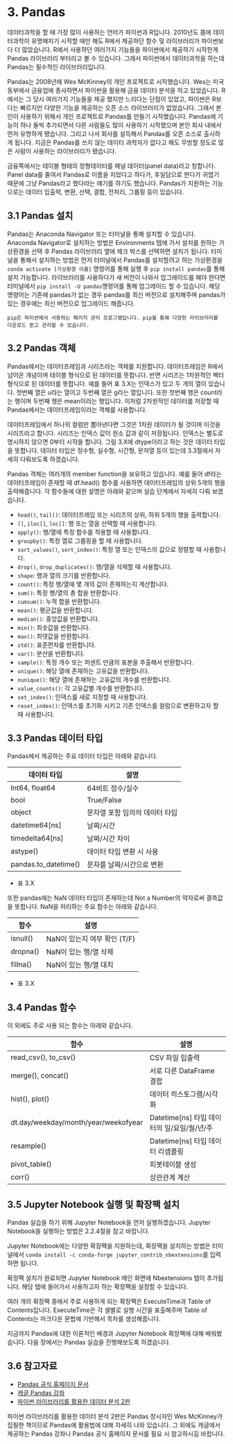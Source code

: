 # 3. Pandas

데이터과학을 할 때 가장 많이 사용하는 언어가 파이썬과 R입니다. 2010년도 쯤에 데이터과학이 유명해지기 시작할 때만 해도 R에서 제공하던 함수 및 라이브러리가 파이썬보다 더 많았습니다. R에서 사용하던 여러가지 기능들을 파이썬에서 제공하기 시작한게 Pandas 라이브러리 부터라고 볼 수 있습니다. 그래서 파이썬에서 데이터과학을 하는데 Pandas는 필수적인 라이브러리입니다. 

Pandas는 2008년에 Wes McKinney의 개인 프로젝트로 시작했습니다. Wes는 미국 동부에서 금융업에 종사하면서 파이썬을 활용해 금융 데이터 분석을 하고 있었습니다. R에서는 그 당시 여러가지 기능들을 제공 했지만 느리다는 단점이 있었고, 파이썬은 R보다는 빠르지만 다양한 기능을 제공하는 오픈 소스 라이브러리가 없었습니다. 그래서 본인이 사용하기 위해서 개인 프로젝트로 Pandas를 만들기 시작했습니다. Pandas에 기능이 하나 둘씩 추가되면서 다른 사람들도 많이 사용하기 시작했으며 본인 회사 내에서 먼저 유명하게 됐습니다. 그리고 나서 회사를 설득해서 Pandas를 오픈 소스로 출시하게 됩니다. 지금은 Pandas를 쓰지 않는 데이터 과학자가 없다고 해도 무방할 정도로 많은 사람이 사용하는 라이브러리가 됐습니다. 

금융쪽에서는 테이블 형태의 정형데이터를 패널 데이터(panel data)라고 칭합니다. Panel data를 줄여서 Pandas로 이름을 지었다고 하다가, 후일담으로 판다가 귀엽기 때문에 그냥 Pandas라고 했다라는 얘기를 하기도 했습니다. Pandas가 지원하는 기능으로는 데이터 입출력, 변환, 선택, 결합, 전처리, 그룹핑 등이 있습니다. 

## 3.1 Pandas 설치

Pandas는 Anaconda Navigator 또는 터미널을 통해 설치할 수 있습니다. Anaconda Navigator로 설치하는 방법은 Environments 탭에 가서 설치를 원하는 가상환경을 선택 후 Pandas 라이브러리 옆에 체크 박스를 선택하면 설치가 됩니다. 터미널을 통해서 설치하는 방법은 먼저 터미널에서 Pandas를 설치할려고 하는 가상환경을 `conda activate [가상환경 이름]` 명령어를 통해 실행 후 `pip install pandas`를 통해 설치 가능합니다. 라이브러리를 사용하다가 새 버전이 나와서 업그레이드를 해야 한다면 터미널에서 `pip install -U pandas`명령어를 통해 업그레이드 할 수 있습니다. 해당 명령어는 기존에 pandas가 없는 경우 pandas를 최신 버전으로 설치해주며 pandas가 있는 경우에는 최신 버전으로 업그레이드 해줍니다. 

```{note}
pip은 파이썬에서 사용하는 패키지 관리 프로그램입니다. pip을 통해 다양한 라이브러리를 다운로드 받고 관리할 수 있습니다. 
```

## 3.2 Pandas 객체

Pandas에서는 데이터프레임과 시리즈라는 객체를 지원합니다. 데이터프레임은 R에서 넘어온 개념이며 테이블 형식으로 된 데이터를 뜻합니다. 반면 시리즈는 1차원적인 벡터 형식으로 된 데이터를 뜻합니다. 예를 들어 표 3.X는 인덱스가 있고 두 개의 열이 있습니다. 첫번째 열은 u라는 열이고 두번째 열은 g라는 열입니다. 또한 첫번째 행은 count라는 행이며 두번째 행은 mean이라는 행입니다. 이처럼 2차원적인 데이터를 저장할 때 Pandas에서는 데이터프레임이라는 객체를 사용합니다. 

데이터프레임에서 하나의 컬럼만 뽑아낸다면 그것은 1차원 데이터가 될 것이며 이것을 시리즈라고 합니다. 시리즈는 인덱스 값이 원소 값과 같이 저장됩니다. 인덱스는 별도로 명시하지 않으면 0부터 시작을 합니다. 그림 3.X에 dtype이라고 하는 것은 데이터 타입을 뜻합니다. 데이터 타입은 정수형, 실수형, 시간형, 문자열 등이 있는데 3.3절에서 자세히 다뤄보도록 하겠습니다. 

Pandas 객체는 여러개의 member function을 보유하고 있습니다. 예를 들어 df라는 데이터프레임이 존재할 때 df.head() 함수를 사용하면 데이터프레임의 상위 5개의 행을 출력해줍니다. 각 함수들에 대한 설명은 아래와 같으며 실습 단계에서 자세히 다뤄 보겠습니다. 

- `head()`, `tail()`: 데이터프레임 또는 시리즈의 상위, 하위 5개의 행을 출력합니다. 
- `[]`, `iloc[]`, `loc[]`: 행 또는 열을 선택할 때 사용합니다. 
- `apply()`: 행/열에 특정 함수를 적용할 때 사용합니다. 
- `groupby()`: 특정 열로 그룹핑을 할 때 사용합니다. 
- `sort_values()`, `sort_index()`: 특정 열 또는 인덱스의 값으로 정렬할 때 사용합니다. 
- `drop()`, `drop_duplicates()`: 행/열을 삭제할 때 사용합니다. 
- `shape`: 행과 열의 크기를 반환합니다. 
- `count()`: 특정 행/열에 몇 개의 값이 존재하는지 계산합니다. 
- `sum()`: 특정 행/열의 총 합을 반환합니다. 
- `cumsum()`: 누적 합을 반환합니다. 
- `mean()`: 평균값을 반환합니다. 
- `median()`: 중앙값을 반환합니다. 
- `min()`: 최솟값을 반환합니다. 
- `max()`: 최댓값을 반환합니다. 
- `std()`: 표준편차를 반환합니다. 
- `var()`: 분산을 반환합니다. 
- `sample()`: 특정 개수 또는 퍼센트 만큼의 표본을 추출해서 반환합니다.   
- `unique()`: 해당 열에 존재하는 고유값을 반환합니다. 
- `nunique()`: 해당 열에 존재하는 고유값의 개수를 반환합니다. 
- `value_counts()`: 각 고유값별 개수를 반환합니다. 
- `set_index()`: 인덱스를 새로 지정할 때 사용합니다. 
- `reset_index()`: 인덱스를 초기화 시키고 기존 인덱스를 컬럼으로 변환하고자 할 때 사용합니다. 

## 3.3 Pandas 데이터 타입

Pandas에서 제공하는 주요 데이터 타입은 아래와 같습니다. 


데이터 타입 | 설명 | 
---------|----------|
 Int64, float64 | 64비트 정수/실수 | 
 bool | True/False | 
 object | 문자열 포함 임의의 데이터 타입 | 
 datetime64[ns] | 날짜/시간 | 
 timedelta64[ns] | 날짜/시간 차이 | 
 astype() | 데이터 타입 변환 시 사용 | 
 pandas.to_datetime() | 문자를 날짜/시간으로 변환
- 표 3.X

또한 pandas에는 NaN 데이터 타입이 존재하는데 Not a Number의 약자로써 결측값을 뜻합니다. NaN을 처리하는 주요 함수는 아래와 같습니다. 

함수 | 설명 | 
---------|----------|
 isnull() | NaN이 있는지 여부 확인 (T/F) | 
 dropna() | NaN이 있는 행/열 삭제 | 
 fillna() | NaN이 있는 행/열 대치 |  
- 표 3.X

## 3.4 Pandas 함수

이 외에도 주로 사용 되는 함수는 아래와 같습니다. 

함수 | 설명 | 
---------|----------|
 read_csv(), to_csv() | CSV 파일 입출력 | 
 merge(), concat() | 서로 다른 DataFrame 결합 | 
 hist(), plot() | 데이터 히스토그램/시각화 | 
 dt.day/weekday/month/year/weekofyear | Datetime[ns] 타입 데이터의 일/요일/월/년/주 | 
 resample() | Datetime[ns] 타입 데이터 리샘플링| 
 pivot_table() | 피봇테이블 생성 | 
 corr() | 상관관계 계산 | 

## 3.5 Jupyter Notebook 실행 및 확장팩 설치

Pandas 실습을 하기 위해 Jupyter Notebook을 먼저 실행하겠습니다. Jupyter Notebook을 실행하는 방법은 2.2.4절을 참고 바랍니다.  

Jupyter Notebook에는 다양한 확장팩을 지원하는데, 확장팩을 설치하는 방법은 터미널에서 `conda install -c conda-forge jupyter_contrib_nbextensions`를 입력하면 됩니다. 

확장팩 설치가 완료되면 Jupyter Notebook 메인 화면에 Nbextensions 탭이 추가됩니다. 해당 탭에 들어가서 사용하고자 하는 확장팩을 설정할 수 있습니다. 

여러 개의 확장팩 중에서 주로 사용하게 되는 확장팩은 ExecuteTime과 Table of Contents입니다. ExecuteTime은 각 셀별로 실행 시간을 표출해주며 Table of Contents는 마크다운 문법에 기반해서 목차를 생성해줍니다. 

지금까지 Pandas에 대한 이론적인 배경과 Jupyter Notebook 확장팩에 대해 배워봤습니다. 다음 장에서는 Pandas 실습을 진행해보도록 하겠습니다. 

## 3.6 참고자료

- [Pandas 공식 홈페이지 문서](https://pandas.pydata.org/docs/user_guide/index.html#user-guide)
- [캐글 Pandas 강좌](https://www.kaggle.com/learn/pandas)
- [파이썬 라이브러리를 활용한 데이터 분석 2판](https://m.hanbit.co.kr/store/books/book_view.html?p_code=B6417848794)

파이썬 라이브러리를 활용한 데이터 분석 2판은 Pandas 창시자인 Wes McKinney가 집필한 책이므로 Pandas에 활용법에 대해 자세히 나와 있습니다. 그 외에도 캐글에서 제공하는 Pandas 강좌나 Pandas 공식 홈페이지 문서를 필요 시 참고하시길 바랍니다.



